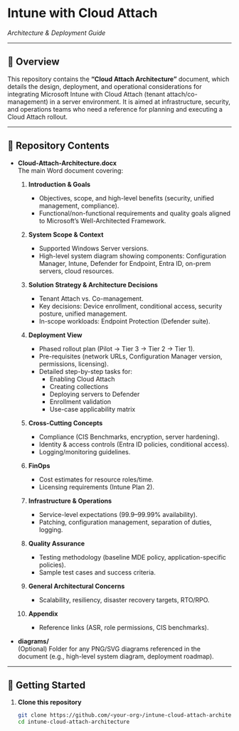 # Intune with Cloud Attach  
_Architecture & Deployment Guide_

---

## 📖 Overview  
This repository contains the **“Cloud Attach Architecture”** document, which details the design, deployment, and operational considerations for integrating Microsoft Intune with Cloud Attach (tenant attach/co-management) in a server environment. It is aimed at infrastructure, security, and operations teams who need a reference for planning and executing a Cloud Attach rollout.

---

## 📂 Repository Contents  


- **Cloud-Attach-Architecture.docx**  
  The main Word document covering:

  1. **Introduction & Goals**  
     - Objectives, scope, and high-level benefits (security, unified management, compliance).  
     - Functional/non-functional requirements and quality goals aligned to Microsoft’s Well-Architected Framework.

  2. **System Scope & Context**  
     - Supported Windows Server versions.  
     - High-level system diagram showing components: Configuration Manager, Intune, Defender for Endpoint, Entra ID, on-prem servers, cloud resources.

  3. **Solution Strategy & Architecture Decisions**  
     - Tenant Attach vs. Co-management.  
     - Key decisions: Device enrollment, conditional access, security posture, unified management.  
     - In-scope workloads: Endpoint Protection (Defender suite).

  4. **Deployment View**  
     - Phased rollout plan (Pilot → Tier 3 → Tier 2 → Tier 1).  
     - Pre-requisites (network URLs, Configuration Manager version, permissions, licensing).  
     - Detailed step-by-step tasks for:  
       - Enabling Cloud Attach  
       - Creating collections  
       - Deploying servers to Defender  
       - Enrollment validation  
       - Use-case applicability matrix

  5. **Cross-Cutting Concepts**  
     - Compliance (CIS Benchmarks, encryption, server hardening).  
     - Identity & access controls (Entra ID policies, conditional access).  
     - Logging/monitoring guidelines.

  6. **FinOps**  
     - Cost estimates for resource roles/time.  
     - Licensing requirements (Intune Plan 2).

  7. **Infrastructure & Operations**  
     - Service-level expectations (99.9–99.99% availability).  
     - Patching, configuration management, separation of duties, logging.

  8. **Quality Assurance**  
     - Testing methodology (baseline MDE policy, application-specific policies).  
     - Sample test cases and success criteria.

  9. **General Architectural Concerns**  
     - Scalability, resiliency, disaster recovery targets, RTO/RPO.

  10. **Appendix**  
      - Reference links (ASR, role permissions, CIS benchmarks).

- **diagrams/**  
  (Optional) Folder for any PNG/SVG diagrams referenced in the document (e.g., high-level system diagram, deployment roadmap).

---

## 🚀 Getting Started  

1. **Clone this repository**  
   ```bash
   git clone https://github.com/<your-org>/intune-cloud-attach-architecture.git
   cd intune-cloud-attach-architecture

